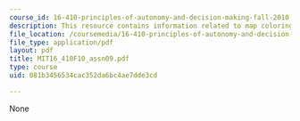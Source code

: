 ```yaml
---
course_id: 16-410-principles-of-autonomy-and-decision-making-fall-2010
description: This resource contains information related to map coloring.
file_location: /coursemedia/16-410-principles-of-autonomy-and-decision-making-fall-2010/081b3456534cac352da6bc4ae7dde3cd_MIT16_410F10_assn09.pdf
file_type: application/pdf
layout: pdf
title: MIT16_410F10_assn09.pdf
type: course
uid: 081b3456534cac352da6bc4ae7dde3cd

---
```

None